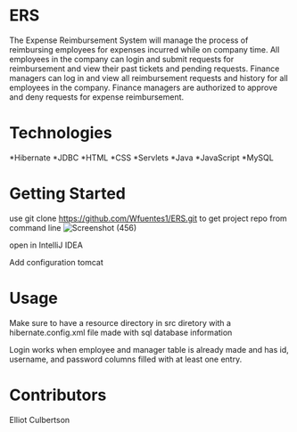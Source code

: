 # ERS
The Expense Reimbursement System will manage the process of reimbursing employees for expenses incurred while on company time. All employees in the company can login and submit requests for reimbursement and view their past tickets and pending requests. Finance managers can log in and view all reimbursement requests and history for all employees in the company. Finance managers are authorized to approve and deny requests for expense reimbursement.
 
# Technologies
*Hibernate
*JDBC
*HTML
*CSS
*Servlets
*Java
*JavaScript
*MySQL


# Getting Started
use git clone https://github.com/Wfuentes1/ERS.git to get project repo from command line
![Screenshot (456)](https://user-images.githubusercontent.com/25331197/158901857-611b01ea-fdff-4962-b564-39d5aea5586a.png)

open in IntelliJ IDEA 

Add configuration tomcat 


# Usage
Make sure to have a resource directory in src diretory with a hibernate.config.xml file made with sql database information

Login works when employee and manager table is already made and has id, username, and password columns filled with at least one entry.



# Contributors
Elliot Culbertson
